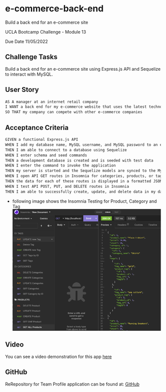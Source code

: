 # e-commerce-back-end
Build a back end for an e-commerce site

UCLA Bootcamp Challenge  - Module 13

Due Date 11/05/2022

## Challenge Tasks

Build a back end for an e-commerce site using Express.js API and Sequelize to interact with MySQL.

## User Story

```md
AS A manager at an internet retail company
I WANT a back end for my e-commerce website that uses the latest technologies
SO THAT my company can compete with other e-commerce companies
```

## Acceptance Criteria

```md
GIVEN a functional Express.js API
WHEN I add my database name, MySQL username, and MySQL password to an environment variable file
THEN I am able to connect to a database using Sequelize
WHEN I enter schema and seed commands
THEN a development database is created and is seeded with test data
WHEN I enter the command to invoke the application
THEN my server is started and the Sequelize models are synced to the MySQL database
WHEN I open API GET routes in Insomnia for categories, products, or tags
THEN the data for each of these routes is displayed in a formatted JSON
WHEN I test API POST, PUT, and DELETE routes in Insomnia
THEN I am able to successfully create, update, and delete data in my database
```

- following image shows the Insomnia Testing for Product, Category and Tag
![Text showing column with test options](./Assets/Insomnia-Test-Route.png)

## Video
You can see a video demonstration for this app [here](https://drive.google.com/file/d/16pICdp8RTs5YfCrIupF03Ufhs2LhdhtM/view)

## GitHub 
ReRepository for Team Profile application can be found at: [GitHub](https://github.com/Me-ross/e-commerce-back-end)